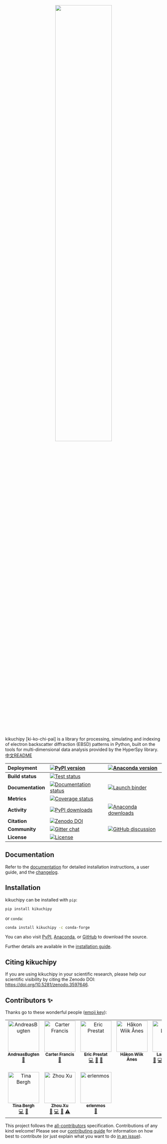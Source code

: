 <div align="center">
  <a href="https://kikuchipy.org">
    <img width="60%" src="https://raw.githubusercontent.com/pyxem/kikuchipy/develop/doc/_static/logo/plasma_banner.png">
  </a>
</div>

kikuchipy [ki-ko-chi-pai] is a library for processing, simulating and indexing of
electron backscatter diffraction (EBSD) patterns in Python, built on the tools for
multi-dimensional data analysis provided by the HyperSpy library.
[中文README](README_zh-cn.md)

| Deployment    | [![PyPI version](https://img.shields.io/pypi/v/kikuchipy.svg?logo=python&logoColor=white)](https://pypi.org/project/kikuchipy/) | [![Anaconda version](https://img.shields.io/conda/vn/conda-forge/kikuchipy.svg?logo=conda-forge&logoColor=white)](https://anaconda.org/conda-forge/kikuchipy)|
| :- | :- | :- |
| **Build status**  | [![Test status](https://github.com/pyxem/kikuchipy/actions/workflows/tests.yml/badge.svg)](https://github.com/pyxem/kikuchipy/actions/workflows/tests.yml) |
| **Documentation** | [![Documentation status](https://readthedocs.org/projects/kikuchipy/badge/?version=latest)](https://kikuchipy.org/en/latest/) | [![Launch binder](https://mybinder.org/badge_logo.svg)](https://mybinder.org/v2/gh/pyxem/kikuchipy/HEAD) |
| **Metrics**       | [![Coverage status](https://coveralls.io/repos/github/pyxem/kikuchipy/badge.svg?branch=develop)](https://coveralls.io/github/pyxem/kikuchipy?branch=develop) |
| **Activity**      | [![PyPI downloads](https://img.shields.io/pypi/dm/kikuchipy.svg?label=pypi%20downloads)](https://pypi.org/project/kikuchipy/) | [![Anaconda downloads](https://img.shields.io/conda/dn/conda-forge/kikuchipy.svg?label=conda%20downloads)](ttps://anaconda.org/conda-forge/kikuchipy) |
| **Citation**      | [![Zenodo DOI](https://zenodo.org/badge/doi/10.5281/zenodo.3597646.svg)](https://doi.org/10.5281/zenodo.3597646) |
| **Community**     | [![Gitter chat](https://badges.gitter.im/Join%20Chat.svg)](https://gitter.im/pyxem/kikuchipy) | [![GitHub discussion](https://img.shields.io/badge/GitHub-Discussions-green?logo=github)](https://github.com/pyxem/kikuchipy/discussions) |
| **License**       | [![License](https://img.shields.io/github/license/pyxem/kikuchipy)](https://opensource.org/licenses/GPL-3.0) |

## Documentation

Refer to the [documentation](https://kikuchipy.org) for detailed installation
instructions, a user guide, and the
[changelog](https://kikuchipy.org/en/latest/changelog.html).

## Installation

kikuchipy can be installed with `pip`:

```bash
pip install kikuchipy
```

or `conda`:

```bash
conda install kikuchipy -c conda-forge
```

You can also visit [PyPI](https://pypi.org/project/kikuchipy),
[Anaconda](https://anaconda.org/conda-forge/kikuchipy), or
[GitHub](https://github.com/pyxem/kikuchipy) to download the source.

Further details are available in the
[installation guide](https://kikuchipy.org/en/latest/user/installation.html).

## Citing kikuchipy

If you are using kikuchipy in your scientific research, please help our scientific
visibility by citing the Zenodo DOI: https://doi.org/10.5281/zenodo.3597646.

## Contributors ✨

Thanks go to these wonderful people ([emoji key](https://allcontributors.org/docs/en/emoji-key)):

<!-- ALL-CONTRIBUTORS-LIST:START - Do not remove or modify this section -->
<!-- prettier-ignore-start -->
<!-- markdownlint-disable -->
<table>
  <tbody>
    <tr>
      <td align="center" valign="top" width="14.28%"><a href="https://github.com/AndreasBugten"><img src="https://avatars.githubusercontent.com/u/106192446?v=4?s=100" width="100px;" alt="AndreasBugten"/><br /><sub><b>AndreasBugten</b></sub></a><br /><a href="https://github.com/pyxem/kikuchipy/commits?author=AndreasBugten" title="Documentation">📖</a></td>
      <td align="center" valign="top" width="14.28%"><a href="https://github.com/CSSFrancis"><img src="https://avatars.githubusercontent.com/u/41125831?v=4?s=100" width="100px;" alt="Carter Francis"/><br /><sub><b>Carter Francis</b></sub></a><br /><a href="https://github.com/pyxem/kikuchipy/commits?author=CSSFrancis" title="Documentation">📖</a></td>
      <td align="center" valign="top" width="14.28%"><a href="https://github.com/ericpre"><img src="https://avatars.githubusercontent.com/u/11851990?v=4?s=100" width="100px;" alt="Eric Prestat"/><br /><sub><b>Eric Prestat</b></sub></a><br /><a href="https://github.com/pyxem/kikuchipy/commits?author=ericpre" title="Code">💻</a> <a href="#maintenance-ericpre" title="Maintenance">🚧</a> <a href="https://github.com/pyxem/kikuchipy/issues?q=author%3Aericpre" title="Bug reports">🐛</a></td>
      <td align="center" valign="top" width="14.28%"><a href="https://www.ntnu.edu/employees/hakon.w.anes"><img src="https://avatars.githubusercontent.com/u/12139781?v=4?s=100" width="100px;" alt="Håkon Wiik Ånes"/><br /><sub><b>Håkon Wiik Ånes</b></sub></a><br /></td>
      <td align="center" valign="top" width="14.28%"><a href="https://github.com/friedkitteh"><img src="https://avatars.githubusercontent.com/u/11888052?v=4?s=100" width="100px;" alt="Lars Lervik"/><br /><sub><b>Lars Lervik</b></sub></a><br /><a href="https://github.com/pyxem/kikuchipy/issues?q=author%3Afriedkitteh" title="Bug reports">🐛</a> <a href="https://github.com/pyxem/kikuchipy/commits?author=friedkitteh" title="Code">💻</a> <a href="https://github.com/pyxem/kikuchipy/commits?author=friedkitteh" title="Documentation">📖</a> <a href="#question-friedkitteh" title="Answering Questions">💬</a> <a href="https://github.com/pyxem/kikuchipy/pulls?q=is%3Apr+reviewed-by%3Afriedkitteh" title="Reviewed Pull Requests">👀</a> <a href="https://github.com/pyxem/kikuchipy/commits?author=friedkitteh" title="Tests">⚠️</a></td>
      <td align="center" valign="top" width="14.28%"><a href="https://www.ntnu.edu/employees/magnus.nord"><img src="https://avatars.githubusercontent.com/u/1690979?v=4?s=100" width="100px;" alt="Magnus Nord"/><br /><sub><b>Magnus Nord</b></sub></a><br /><a href="https://github.com/pyxem/kikuchipy/commits?author=magnunor" title="Documentation">📖</a></td>
      <td align="center" valign="top" width="14.28%"><a href="https://github.com/onatlandsmyr"><img src="https://avatars.githubusercontent.com/u/34620114?v=4?s=100" width="100px;" alt="Ole Natlandsmyr"/><br /><sub><b>Ole Natlandsmyr</b></sub></a><br /><a href="https://github.com/pyxem/kikuchipy/commits?author=onatlandsmyr" title="Code">💻</a> <a href="https://github.com/pyxem/kikuchipy/commits?author=onatlandsmyr" title="Documentation">📖</a> <a href="#question-onatlandsmyr" title="Answering Questions">💬</a> <a href="https://github.com/pyxem/kikuchipy/pulls?q=is%3Apr+reviewed-by%3Aonatlandsmyr" title="Reviewed Pull Requests">👀</a> <a href="https://github.com/pyxem/kikuchipy/commits?author=onatlandsmyr" title="Tests">⚠️</a></td>
    </tr>
    <tr>
      <td align="center" valign="top" width="14.28%"><a href="https://github.com/tinabe"><img src="https://avatars.githubusercontent.com/u/22915119?v=4?s=100" width="100px;" alt="Tina Bergh"/><br /><sub><b>Tina Bergh</b></sub></a><br /><a href="https://github.com/pyxem/kikuchipy/commits?author=tinabe" title="Code">💻</a> <a href="https://github.com/pyxem/kikuchipy/pulls?q=is%3Apr+reviewed-by%3Atinabe" title="Reviewed Pull Requests">👀</a></td>
      <td align="center" valign="top" width="14.28%"><a href="https://github.com/IMBalENce"><img src="https://avatars.githubusercontent.com/u/2986794?v=4?s=100" width="100px;" alt="Zhou Xu"/><br /><sub><b>Zhou Xu</b></sub></a><br /><a href="https://github.com/pyxem/kikuchipy/issues?q=author%3AIMBalENce" title="Bug reports">🐛</a> <a href="https://github.com/pyxem/kikuchipy/commits?author=IMBalENce" title="Code">💻</a> <a href="https://github.com/pyxem/kikuchipy/commits?author=IMBalENce" title="Documentation">📖</a> <a href="https://github.com/pyxem/kikuchipy/commits?author=IMBalENce" title="Tests">⚠️</a></td>
      <td align="center" valign="top" width="14.28%"><a href="https://github.com/Erlendos12"><img src="https://avatars.githubusercontent.com/u/99336047?v=4?s=100" width="100px;" alt="erlenmos"/><br /><sub><b>erlenmos</b></sub></a><br /><a href="https://github.com/pyxem/kikuchipy/issues?q=author%3AErlendos12" title="Bug reports">🐛</a></td>
    </tr>
  </tbody>
</table>

<!-- markdownlint-restore -->
<!-- prettier-ignore-end -->

<!-- ALL-CONTRIBUTORS-LIST:END -->

This project follows the [all-contributors](https://github.com/all-contributors/all-contributors) specification.
Contributions of any kind welcome! Please see our
[contributing guide](https://kikuchipy.org/en/latest/dev/index.html) for information
on how best to contribute (or just explain what you want to do
[in an issue](https://github.com/pyxem/kikuchipy/issues/new)).
